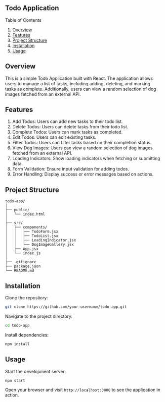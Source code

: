 ## Todo Application

Table of Contents
1. [Overview](#overview)
2. [Features](#features)
3. [Project Structure](#project-structure)
4. [Installation](#installation)
5. [Usage](#usage)

##  Overview

This is a simple Todo Application built with React. The application allows users to manage a list of tasks, including adding, deleting, and marking tasks as complete. Additionally, users can view a random selection of dog images fetched from an external API.

## Features

1. Add Todos: Users can add new tasks to their todo list.
2. Delete Todos: Users can delete tasks from their todo list.
3. Complete Todos: Users can mark tasks as completed.
4. Edit Todos: Users can edit existing tasks.
5. Filter Todos: Users can filter tasks based on their completion status.
6. View Dog Images: Users can view a random selection of dog images fetched from an external API.
7. Loading Indicators: Show loading indicators when fetching or submitting data.
8. Form Validation: Ensure input validation for adding todos.
9. Error Handling: Display success or error messages based on actions.

## Project Structure

```
todo-app/
│
├── public/
│   └── index.html
│
├── src/
│   ├── components/
│   │   ├── TodoForm.jsx
│   │   ├── TodoList.jsx
│   │   ├── LoadingIndicator.jsx
│   │   └── DogImageGallery.jsx
│   ├── App.jsx
│   └── index.js
│
├── .gitignore
├── package.json
└── README.md
```

## Installation

Clone the repository:

```bash
git clone https://github.com/your-username/todo-app.git
```

Navigate to the project directory:

```bash
cd todo-app
```

Install dependencies:

```bash
npm install
```

## Usage

Start the development server:
```bash
npm start
```

Open your browser and visit `http://localhost:3000` to see the application in action.
